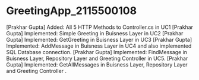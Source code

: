 # GreetingApp_2115500108

[Prakhar Gupta] Added: All 5 HTTP Methods to Controller.cs in UC1
[Prakhar Gupta] Implemented: Simple Greeting in Buisness Layer in UC2
[Prakhar Gupta] Implemented: GetGreeting in Buisness Layer in UC3
[Prakhar Gupta] Implemented: AddMessage in Buisness Layer in UC4 and also implemented SQL Database connection.
[Prakhar Gupta] Implemented: FindMessage in Buisness Layer, Repository Layer and Greeting Controller in UC5.
[Prakhar Gupta] Implemented: GetAllMessages in Buisness Layer, Repository Layer and Greeting Controller .
